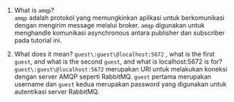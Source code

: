 1. What is `amqp`?  
    `amqp` adalah protokol yang memungkinkan aplikasi untuk berkomunikasi dengan mengirim message melalui broker. `amqp` digunakan untuk menghandle komunikasi asynchronous antara publisher dan subscriber pada tutorial ini.  


2. What does it mean? `guest\:guest\@localhost:5672` , what is the first `guest`, and what
is the second `guest`, and what is localhost:5672 is for?  
    `guest\:guest\@localhost:5672` merupakan URI untuk melakukan koneksi dengan server AMQP seperti RabbitMQ. `guest` pertama merupakan username dan `guest` kedua merupakan password yang digunakan untuk autentikasi server RabbitMQ.
